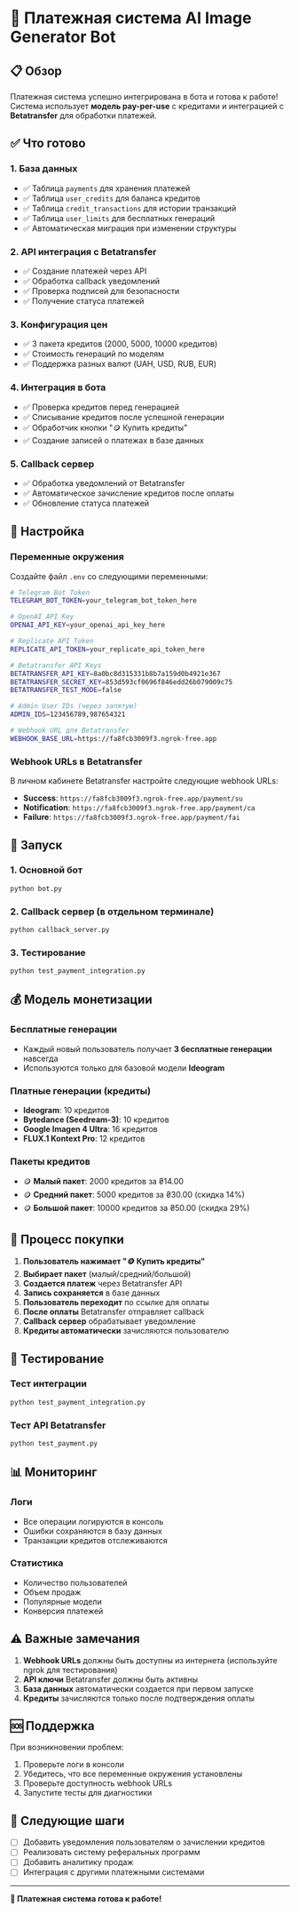 # 🚀 Платежная система AI Image Generator Bot

## 📋 Обзор

Платежная система успешно интегрирована в бота и готова к работе! Система использует **модель pay-per-use** с кредитами и интеграцией с **Betatransfer** для обработки платежей.

## ✅ Что готово

### 1. **База данных**
- ✅ Таблица `payments` для хранения платежей
- ✅ Таблица `user_credits` для баланса кредитов
- ✅ Таблица `credit_transactions` для истории транзакций
- ✅ Таблица `user_limits` для бесплатных генераций
- ✅ Автоматическая миграция при изменении структуры

### 2. **API интеграция с Betatransfer**
- ✅ Создание платежей через API
- ✅ Обработка callback уведомлений
- ✅ Проверка подписей для безопасности
- ✅ Получение статуса платежей

### 3. **Конфигурация цен**
- ✅ 3 пакета кредитов (2000, 5000, 10000 кредитов)
- ✅ Стоимость генераций по моделям
- ✅ Поддержка разных валют (UAH, USD, RUB, EUR)

### 4. **Интеграция в бота**
- ✅ Проверка кредитов перед генерацией
- ✅ Списывание кредитов после успешной генерации
- ✅ Обработчик кнопки "🪙 Купить кредиты"
- ✅ Создание записей о платежах в базе данных

### 5. **Callback сервер**
- ✅ Обработка уведомлений от Betatransfer
- ✅ Автоматическое зачисление кредитов после оплаты
- ✅ Обновление статуса платежей

## 🔧 Настройка

### Переменные окружения

Создайте файл `.env` со следующими переменными:

```bash
# Telegram Bot Token
TELEGRAM_BOT_TOKEN=your_telegram_bot_token_here

# OpenAI API Key
OPENAI_API_KEY=your_openai_api_key_here

# Replicate API Token
REPLICATE_API_TOKEN=your_replicate_api_token_here

# Betatransfer API Keys
BETATRANSFER_API_KEY=8a0bc8d315331b8b7a159d0b4921e367
BETATRANSFER_SECRET_KEY=853d593cf0696f846edd26b079009c75
BETATRANSFER_TEST_MODE=false

# Admin User IDs (через запятую)
ADMIN_IDS=123456789,987654321

# Webhook URL для Betatransfer
WEBHOOK_BASE_URL=https://fa8fcb3009f3.ngrok-free.app
```

### Webhook URLs в Betatransfer

В личном кабинете Betatransfer настройте следующие webhook URLs:

- **Success**: `https://fa8fcb3009f3.ngrok-free.app/payment/su`
- **Notification**: `https://fa8fcb3009f3.ngrok-free.app/payment/ca`
- **Failure**: `https://fa8fcb3009f3.ngrok-free.app/payment/fai`

## 🚀 Запуск

### 1. **Основной бот**
```bash
python bot.py
```

### 2. **Callback сервер** (в отдельном терминале)
```bash
python callback_server.py
```

### 3. **Тестирование**
```bash
python test_payment_integration.py
```

## 💰 Модель монетизации

### **Бесплатные генерации**
- Каждый новый пользователь получает **3 бесплатные генерации** навсегда
- Используются только для базовой модели **Ideogram**

### **Платные генерации (кредиты)**
- **Ideogram**: 10 кредитов
- **Bytedance (Seedream-3)**: 10 кредитов
- **Google Imagen 4 Ultra**: 16 кредитов
- **FLUX.1 Kontext Pro**: 12 кредитов

### **Пакеты кредитов**
- 🪙 **Малый пакет**: 2000 кредитов за ₴14.00
- 🪙 **Средний пакет**: 5000 кредитов за ₴30.00 (скидка 14%)
- 🪙 **Большой пакет**: 10000 кредитов за ₴50.00 (скидка 29%)

## 🔄 Процесс покупки

1. **Пользователь нажимает "🪙 Купить кредиты"**
2. **Выбирает пакет** (малый/средний/большой)
3. **Создается платеж** через Betatransfer API
4. **Запись сохраняется** в базе данных
5. **Пользователь переходит** по ссылке для оплаты
6. **После оплаты** Betatransfer отправляет callback
7. **Callback сервер** обрабатывает уведомление
8. **Кредиты автоматически** зачисляются пользователю

## 🧪 Тестирование

### **Тест интеграции**
```bash
python test_payment_integration.py
```

### **Тест API Betatransfer**
```bash
python test_payment.py
```

## 📊 Мониторинг

### **Логи**
- Все операции логируются в консоль
- Ошибки сохраняются в базу данных
- Транзакции кредитов отслеживаются

### **Статистика**
- Количество пользователей
- Объем продаж
- Популярные модели
- Конверсия платежей

## ⚠️ Важные замечания

1. **Webhook URLs** должны быть доступны из интернета (используйте ngrok для тестирования)
2. **API ключи** Betatransfer должны быть активны
3. **База данных** автоматически создается при первом запуске
4. **Кредиты** зачисляются только после подтверждения оплаты

## 🆘 Поддержка

При возникновении проблем:

1. Проверьте логи в консоли
2. Убедитесь, что все переменные окружения установлены
3. Проверьте доступность webhook URLs
4. Запустите тесты для диагностики

## 🎯 Следующие шаги

- [ ] Добавить уведомления пользователям о зачислении кредитов
- [ ] Реализовать систему реферальных программ
- [ ] Добавить аналитику продаж
- [ ] Интеграция с другими платежными системами

---

**🎉 Платежная система готова к работе!**

